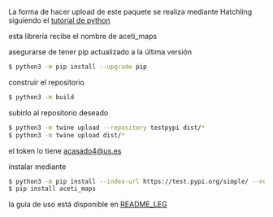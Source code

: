 La forma de hacer upload de este paquete se realiza mediante Hatchling siguiendo el [tutorial de python](https://packaging.python.org/en/latest/tutorials/packaging-projects/)

esta librería recibe el nombre de aceti_maps

asegurarse de tener pip actualizado a la última versión
```bash
$ python3 -m pip install --upgrade pip
```
construir el repositorio
```bash
$ python3 -m build
```

subirlo al repositorio deseado
```bash
$ python3 -m twine upload --repository testpypi dist/*
$ python3 -m twine upload dist/*
```
el token lo tiene acasado4@us.es



instalar mediante
```bash
$ python3 -m pip install --index-url https://test.pypi.org/simple/ --no-deps aceti_maps
$ pip install aceti_maps
```

la guía de uso está disponible en [README_LEG](./README_LEG.md)
